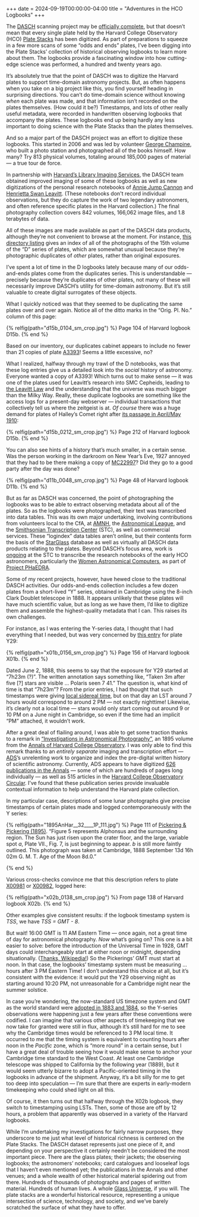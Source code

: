 +++
date = 2024-09-19T00:00:00-04:00
title = "Adventures in the HCO Logbooks"
+++

The [DASCH] scanning project may be [officially complete][dc], but that doesn’t
mean that every single plate held by the Harvard College Observatory (HCO)
[Plate Stacks][ps] has been digitized. As part of preparations to squeeze in a
few more scans of some “odds and ends” plates, I’ve been digging into the Plate
Stacks’ collection of historical observing logbooks to learn more about them.
The logbooks provide a fascinating window into how cutting-edge science was
performed, a hundred and twenty years ago.

[DASCH]: https://dasch.cfa.harvard.edu/
[dc]: https://aas.org/posts/news/2024/03/harvards-dasch-scanning-project-now-complete
[ps]: https://platestacks.cfa.harvard.edu/

<!-- more -->

It’s absolutely true that the point of DASCH was to digitize the Harvard plates
to support time-domain astronomy projects. But, as often happens when you take
on a big project like this, you find yourself heading in surprising directions.
You can’t do time-domain science without knowing *when* each plate was made, and
that information isn’t recorded on the plates themselves. (How could it be?)
Timestamps, and lots of other really useful metadata, were recorded in
handwritten observing logbooks that accompany the plates. These logbooks end up
being hardly any less important to doing science with the Plate Stacks than the
plates themselves.

And so a major part of the DASCH project was an effort to digitize these
logbooks. This started in 2006 and was led by volunteer [George Champine][gc],
who built a photo station and photographed all of the books himself. How many?
Try 813 physical volumes, totaling around 185,000 pages of material — a true
tour de force.

[gc]: https://www.legacy.com/us/obituaries/bostonglobe/name/george-champine-obituary?id=19757368

In partnership with [Harvard’s Library Imaging Services][hlis], the DASCH team
obtained improved imaging of some of these logbooks as well as new digitizations
of the personal research notebooks of [Annie Jump Cannon][ajc] and [Henrietta
Swan Leavitt][hsl]. (These notebooks don't record individual observations, but
they do capture the work of two legendary astronomers, and often reference
specific plates in the Harvard collection.) The final photography collection
covers 842 volumes, 166,062 image files, and 1.8 terabytes of data.

[hlis]: https://imaging.library.harvard.edu/
[ajc]: https://library.cfa.harvard.edu/women-at-hco/annie-jump-cannon
[hsl]: https://library.cfa.harvard.edu/women-at-hco/henrietta-swan-leavitt

All of these images are made available as part of the DASCH data products,
although they’re not convenient to browse at the moment. For instance, [this
directory listing][d15b] gives an index of all of the photographs of the 15th
volume of the “D” series of plates, which are somewhat unusual because they’re
photographic duplicates of *other* plates, rather than original exposures.

[d15b]: http://dasch.rc.fas.harvard.edu/scans/dasch/5/d15b/

I’ve spent a lot of time in the D logbooks lately because many of our
odds-and-ends plates come from the duplicates series. This is understandable —
precisely because they’re duplicates of other plates, not many of these will
necessarily improve DASCH’s utility for time-domain astronomy. But it’s still
valuable to create digital surrogates of these objects.

What I quickly noticed was that they seemed to be duplicating the same plates
over and over again. Notice all of the ditto marks in the “Orig. Pl. No.” column
of this page:

{% relfig(path="d15b_0104_sm_crop.jpg") %}
Page 104 of Harvard logbook D15b.
{% end %}

Based on our inventory, our duplicates cabinet appears to include no fewer than
21 copies of plate [A3393][a03393]! Seems a little excessive, no?

[a03393]: https://starglass.cfa.harvard.edu/plate/a03393

What I realized, halfway through my trawl of the D notebooks, was that these log
entries give us a detailed look into the *social* history of astronomy. Everyone
wanted a copy of A3393! Which turns out to make sense — it was one of the plates
used for Leavitt’s research into SMC Cepheids, leading to [the Leavitt Law][ll]
and the understanding that the universe was much bigger than the Milky Way.
Really, these duplicate logbooks are something like the access logs for a
present-day webserver — individual transactions that collectively tell us where
the zeitgeist is at. *Of course* there was a huge demand for plates of Halley’s
Comet right after [its passage in April/May 1910][hc]:

[ll]: https://en.wikipedia.org/wiki/Period-luminosity_relation
[hc]: https://en.wikipedia.org/wiki/Halley%27s_Comet#1910

{% relfig(path="d15b_0212_sm_crop.jpg") %}
Page 212 of Harvard logbook D15b.
{% end %}

You can also see hints of a history that’s much smaller, in a certain sense. Was
the person working in the darkroom on New Year’s Eve, 1927 annoyed that they had
to be there making a copy of [MC22997]? Did they go to a good party after the
day was done?

[MC22997]: https://starglass.cfa.harvard.edu/plate/mc22997

{% relfig(path="d11b_0048_sm_crop.jpg") %}
Page 48 of Harvard logbook D11b.
{% end %}

But as far as DASCH was concerned, the point of photographing the logbooks was
to be able to extract observing metadata about all of the plates. So as the
logbooks were photographed, their text was transcribed into data tables. This
was its own major undertaking, involving contributions from volunteers local to
the CfA, at [AMNH], the [Astronomical League][al], and the [Smithsonian
Transcription Center][stc] (STC), as well as commercial services. These
“logindex” data tables aren’t online, but their contents form the basis of the
[StarGlass][sg] database as well as virtually all DASCH data products relating
to the plates. Beyond DASCH’s focus area, work is [ongoing][cfastc] at the STC
to transcribe the research notebooks of the early HCO astronomers, particularly
the [Women Astronomical Computers][wac], as part of [Project PHaEDRA][phae].

[AMNH]: https://www.amnh.org/
[al]: https://www.astroleague.org/
[stc]: https://transcription.si.edu/
[sg]: https://starglass.cfa.harvard.edu/
[cfastc]: https://transcription.si.edu/browse?filter=owner%3A11
[wac]: https://library.cfa.harvard.edu/glass-plates/women-at-the-harvard-college-observatory
[phae]: https://library.cfa.harvard.edu/project-phaedra

Some of my recent projects, however, have hewed close to the traditional DASCH
activities. Our odds-and-ends collection includes a few dozen plates from a
short-lived “Y” series, obtained in Cambridge using the 8-inch Clark Doublet
telescope in 1888. It appears unlikely that these plates will have much
scientific value, but as long as we have them, I’d like to digitize them and
assemble the highest-quality metadata that I can. This raises its own
challenges.

For instance, as I was entering the Y-series data, I thought that I had everything
that I needed, but was very concerned by [this entry][x01b0156] for plate Y29:

[x01b0156]: http://dasch.rc.fas.harvard.edu/scans/dasch/1/x01b/x01b_0156_sm.jpg

{% relfig(path="x01b_0156_sm_crop.jpg") %}
Page 156 of Harvard logbook X01b.
{% end %}

Dated June 2, 1888, this seems to say that the exposure for Y29 started at
“7h23m (?)”. The written annotation says something like, “Taken 3m after five
[?] stars are visible ... Polaris seen 7 41.” The question is, what kind of time
is that “7h23m”? From the prior entries, I had thought that such timestamps were
giving [local sidereal time][lst], but on that day an LST around 7 hours would
correspond to around 2 PM — not exactly nighttime! Likewise, it’s clearly not a
local time — stars would only start coming out around 9 or 10 PM on a June night
in Cambridge, so even if the time had an implicit “PM” attached, it wouldn’t
work.

[lst]: https://en.wikipedia.org/wiki/Sidereal_time

After a great deal of flailing around, I was able to get some traction thanks to
a remark in [“Investigations in Astronomical Photography”][iap], an 1895 volume
from the [Annals of Harvard College Observatory][anhar]. I was only able to find
this remark thanks to an *entirely separate* imaging and transcription effort —
[ADS]’s unrelenting work to organize and index the pre-digital written history
of scientific astronomy. Currently, ADS appears to have digitized [626
publications in the Annals][anhar] — some of which are hundreds of pages long
individually — as well as 515 articles in the [Harvard College Observatory
Circular][harci]. I’ve found that these publication series provide invaluable
contextual information to help understand the Harvard plate collection.

[iap]: https://ui.adsabs.harvard.edu/abs/1895AnHar..32....1P/abstract
[anhar]: https://ui.adsabs.harvard.edu/search/q=bibstem%3Aanhar&sort=date%20desc%2C%20bibcode%20desc&p_=0
[ADS]: https://ui.adsabs.harvard.edu/
[harci]: https://ui.adsabs.harvard.edu/search/q=bibstem%3Aharci&sort=date%20desc%2C%20bibcode%20desc&p_=0

In my particular case, descriptions of some lunar photographs give precise
timestamps of certain plates made and logged contemporaneously with the Y
series:

{% relfig(path="1895AnHar__32____1P_111.jpg") %}
Page 111 of [Pickering & Pickering (1895)][iap]. “Figure 5 represents Alphonsus
and the surrounding region. The Sun has just risen upon the crater floor, and the
large, variable spot *a*, Plate VII., Fig. 7, is just beginning to appear. *b*
is still more faintly outlined. This photograph was taken at Cambridge, 1888
September 13d 16h 02m G. M. T. Age of the Moon 8d.0.”

[iap]: https://ui.adsabs.harvard.edu/abs/1895AnHar..32....1P/abstract
{% end %}

Various cross-checks convince me that this description refers to plate [X00981]
or [X00982], logged here:

[X00981]: https://starglass.cfa.harvard.edu/plate/x00981
[X00982]: https://starglass.cfa.harvard.edu/plate/x00982

{% relfig(path="x02b_0138_sm_crop.jpg") %}
From page 138 of Harvard logbook X02b.
{% end %}

Other examples give consistent results: if the logbook timestamp system is
*TSS*, we have *TSS = GMT - 8*.

But wait! 16:00 GMT is 11 AM Eastern Time — once again, not a great time of day
for astronomical photography. *Now* what’s going on? This one is a bit easier to
solve: before the introduction of the Universal Time in 1928, GMT days could
interchangeably start at either noon or midnight, depending situationally.
([Thanks, Wikipedia!][wpgmt]) So the Pickerings’ GMT must start at noon. In that
case, the logbooks’ timestamp system must be measuring ... hours after 3 PM
Eastern Time! I don’t understand this choice at all, but it’s consistent with
the evidence: it would put the Y29 observing night as starting around 10:20 PM,
not unreasonable for a Cambridge night near the summer solstice.

[wpgmt]: https://en.wikipedia.org/wiki/Greenwich_Mean_Time

In case you’re wondering, the now-standard US timezone system and GMT as the
world standard were [adopted in 1883 and 1884][tzhist], so the Y-series
observations were happening just a few years after these conventions were
codified. I can imagine that various other aspects of timekeeping that we now
take for granted were still in flux, although it’s still hard for me to see why
the Cambridge times would be referenced to 3 PM local time. It occurred to me
that the timing system is equivalent to counting hours after noon in the
*Pacific* zone, which is “more round” in a certain sense, but I have a great
deal of trouble seeing how it would make sense to anchor your Cambridge time
standard to the West Coast. At least one Cambridge telescope was shipped to
California by the following year (1889), but it would seem utterly bizarre to
adopt a Pacific-oriented timing in the logbooks in advance of the shipment.
Anyway, it’s a bit silly for me to get too deep into speculation — I’m sure that
there are experts in early-modern timekeeping who could shed light on all this.

[tzhist]: https://en.wikipedia.org/wiki/Time_in_the_United_States#History

Of course, it then turns out that halfway through the X02b logbook, they switch
to timestamping using LSTs. Then, some of those are off by 12 hours, a problem
that apparently was observed in a variety of the Harvard logbooks.

While I’m undertaking my investigations for fairly narrow purposes, they
underscore to me just what level of historical richness is centered on the Plate
Stacks. The DASCH dataset represents just one piece of it, and depending on your
perspective it certainly needn’t be considered the most important piece. There
are the glass plates; their jackets; the observing logbooks; the astronomers’
notebooks; card catalogues and looseleaf logs that I haven’t even mentioned yet;
the publications in the Annals and other venues; and a whole wealth of other
historical material spidering out from there. Hundreds of thousands of
photographs and pages of written material. Hundreds of human lives. A whole
[Glass Universe][gu], if you will. The plate stacks are a wonderful historical
resource, representing a unique intersection of science, technology, and
society, and we’ve barely scratched the surface of what they have to offer.

[gu]: https://www.goodreads.com/book/show/29496512-the-glass-universe